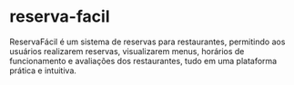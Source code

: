 # reserva-facil
ReservaFácil é um sistema de reservas para restaurantes, permitindo aos usuários realizarem reservas, visualizarem menus, horários de funcionamento e avaliações dos restaurantes, tudo em uma plataforma prática e intuitiva.

